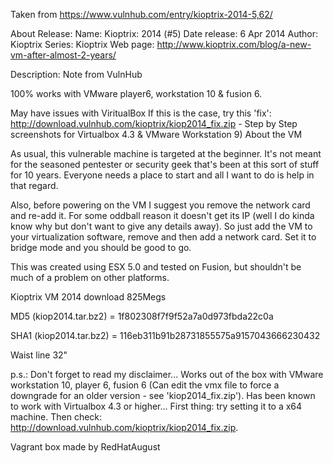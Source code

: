 Taken from https://www.vulnhub.com/entry/kioptrix-2014-5,62/ 

About Release:
    Name: Kioptrix: 2014 (#5)
    Date release: 6 Apr 2014
    Author: Kioptrix
    Series: Kioptrix
    Web page: http://www.kioptrix.com/blog/a-new-vm-after-almost-2-years/

Description:
Note from VulnHub

100% works with VMware player6, workstation 10 & fusion 6.

May have issues with ViritualBox If this is the case, try this 'fix': http://download.vulnhub.com/kioptrix/kiop2014_fix.zip - Step by Step screenshots for Virtualbox 4.3 & VMware Workstation 9)
About the VM

As usual, this vulnerable machine is targeted at the beginner. It's not meant for the seasoned pentester or security geek that's been at this sort of stuff for 10 years. Everyone needs a place to start and all I want to do is help in that regard.

Also, before powering on the VM I suggest you remove the network card and re-add it. For some oddball reason it doesn't get its IP (well I do kinda know why but don't want to give any details away). So just add the VM to your virtualization software, remove and then add a network card. Set it to bridge mode and you should be good to go.

This was created using ESX 5.0 and tested on Fusion, but shouldn't be much of a problem on other platforms.

Kioptrix VM 2014 download 825Megs

MD5 (kiop2014.tar.bz2) = 1f802308f7f9f52a7a0d973fbda22c0a

SHA1 (kiop2014.tar.bz2) = 116eb311b91b28731855575a9157043666230432

Waist line 32"

p.s.: Don't forget to read my disclaimer...
Works out of the box with VMware workstation 10, player 6, fusion 6 (Can edit the vmx file to force a downgrade for an older version - see 'kiop2014_fix.zip'). Has been known to work with Virtualbox 4.3 or higher... First thing: try setting it to a x64 machine. Then check: http://download.vulnhub.com/kioptrix/kiop2014_fix.zip.
 
Vagrant box made by RedHatAugust
